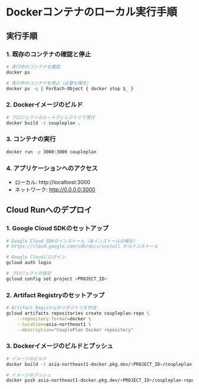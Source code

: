 # Dockerコンテナのローカル実行手順

## 実行手順

### 1. 既存のコンテナの確認と停止

```bash
# 実行中のコンテナを確認
docker ps

# 実行中のコンテナを停止（必要な場合）
docker ps -q | ForEach-Object { docker stop $_ }
```

### 2. Dockerイメージのビルド

```bash
# プロジェクトのルートディレクトリで実行
docker build -t coupleplan .
```

### 3. コンテナの実行

```bash
docker run -p 3000:3000 coupleplan
```

### 4. アプリケーションへのアクセス

- ローカル: http://localhost:3000
- ネットワーク: http://0.0.0.0:3000

## Cloud Runへのデプロイ

### 1. Google Cloud SDKのセットアップ

```bash
# Google Cloud SDKのインストール（未インストールの場合）
# https://cloud.google.com/sdk/docs/install からインストール

# Google Cloudにログイン
gcloud auth login

# プロジェクトの設定
gcloud config set project <PROJECT_ID>
```

### 2. Artifact Registryのセットアップ

```bash
# Artifact Registryのリポジトリを作成
gcloud artifacts repositories create coupleplan-repo \
    --repository-format=docker \
    --location=asia-northeast1 \
    --description="CouplePlan Docker repository"
```

### 3. Dockerイメージのビルドとプッシュ

```bash
# イメージのビルド
docker build -t asia-northeast1-docker.pkg.dev/<PROJECT_ID>/coupleplan-repo/coupleplan .

# イメージのプッシュ
docker push asia-northeast1-docker.pkg.dev/<PROJECT_ID>/coupleplan-repo/coupleplan
```
